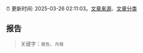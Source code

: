 :alarm_clock: 更新时间: 2025-03-26 02:11:03。[文章来源](/README.md)、[文章分类](/TAGS.md)

## 报告


> 关键字：`报告`、`月报`



